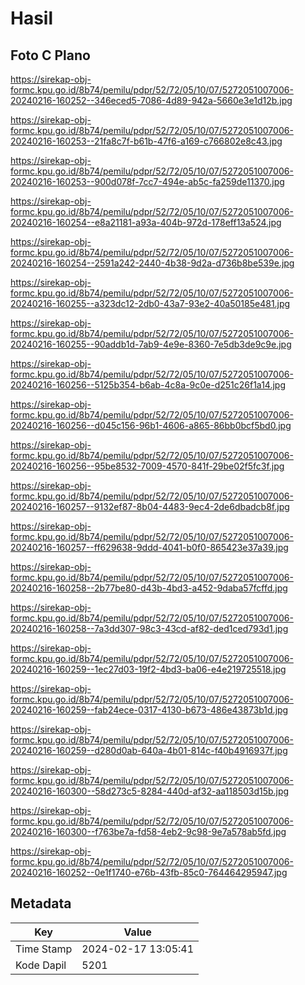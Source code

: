 # Hasil

## Foto C Plano

https://sirekap-obj-formc.kpu.go.id/8b74/pemilu/pdpr/52/72/05/10/07/5272051007006-20240216-160252--346eced5-7086-4d89-942a-5660e3e1d12b.jpg

https://sirekap-obj-formc.kpu.go.id/8b74/pemilu/pdpr/52/72/05/10/07/5272051007006-20240216-160253--21fa8c7f-b61b-47f6-a169-c766802e8c43.jpg

https://sirekap-obj-formc.kpu.go.id/8b74/pemilu/pdpr/52/72/05/10/07/5272051007006-20240216-160253--900d078f-7cc7-494e-ab5c-fa259de11370.jpg

https://sirekap-obj-formc.kpu.go.id/8b74/pemilu/pdpr/52/72/05/10/07/5272051007006-20240216-160254--e8a21181-a93a-404b-972d-178eff13a524.jpg

https://sirekap-obj-formc.kpu.go.id/8b74/pemilu/pdpr/52/72/05/10/07/5272051007006-20240216-160254--2591a242-2440-4b38-9d2a-d736b8be539e.jpg

https://sirekap-obj-formc.kpu.go.id/8b74/pemilu/pdpr/52/72/05/10/07/5272051007006-20240216-160255--a323dc12-2db0-43a7-93e2-40a50185e481.jpg

https://sirekap-obj-formc.kpu.go.id/8b74/pemilu/pdpr/52/72/05/10/07/5272051007006-20240216-160255--90addb1d-7ab9-4e9e-8360-7e5db3de9c9e.jpg

https://sirekap-obj-formc.kpu.go.id/8b74/pemilu/pdpr/52/72/05/10/07/5272051007006-20240216-160256--5125b354-b6ab-4c8a-9c0e-d251c26f1a14.jpg

https://sirekap-obj-formc.kpu.go.id/8b74/pemilu/pdpr/52/72/05/10/07/5272051007006-20240216-160256--d045c156-96b1-4606-a865-86bb0bcf5bd0.jpg

https://sirekap-obj-formc.kpu.go.id/8b74/pemilu/pdpr/52/72/05/10/07/5272051007006-20240216-160256--95be8532-7009-4570-841f-29be02f5fc3f.jpg

https://sirekap-obj-formc.kpu.go.id/8b74/pemilu/pdpr/52/72/05/10/07/5272051007006-20240216-160257--9132ef87-8b04-4483-9ec4-2de6dbadcb8f.jpg

https://sirekap-obj-formc.kpu.go.id/8b74/pemilu/pdpr/52/72/05/10/07/5272051007006-20240216-160257--ff629638-9ddd-4041-b0f0-865423e37a39.jpg

https://sirekap-obj-formc.kpu.go.id/8b74/pemilu/pdpr/52/72/05/10/07/5272051007006-20240216-160258--2b77be80-d43b-4bd3-a452-9daba57fcffd.jpg

https://sirekap-obj-formc.kpu.go.id/8b74/pemilu/pdpr/52/72/05/10/07/5272051007006-20240216-160258--7a3dd307-98c3-43cd-af82-ded1ced793d1.jpg

https://sirekap-obj-formc.kpu.go.id/8b74/pemilu/pdpr/52/72/05/10/07/5272051007006-20240216-160259--1ec27d03-19f2-4bd3-ba06-e4e219725518.jpg

https://sirekap-obj-formc.kpu.go.id/8b74/pemilu/pdpr/52/72/05/10/07/5272051007006-20240216-160259--fab24ece-0317-4130-b673-486e43873b1d.jpg

https://sirekap-obj-formc.kpu.go.id/8b74/pemilu/pdpr/52/72/05/10/07/5272051007006-20240216-160259--d280d0ab-640a-4b01-814c-f40b4916937f.jpg

https://sirekap-obj-formc.kpu.go.id/8b74/pemilu/pdpr/52/72/05/10/07/5272051007006-20240216-160300--58d273c5-8284-440d-af32-aa118503d15b.jpg

https://sirekap-obj-formc.kpu.go.id/8b74/pemilu/pdpr/52/72/05/10/07/5272051007006-20240216-160300--f763be7a-fd58-4eb2-9c98-9e7a578ab5fd.jpg

https://sirekap-obj-formc.kpu.go.id/8b74/pemilu/pdpr/52/72/05/10/07/5272051007006-20240216-160252--0e1f1740-e76b-43fb-85c0-764464295947.jpg


## Metadata

| Key        | Value               |
| ---------- | ------------------- |
| Time Stamp | 2024-02-17 13:05:41 |
| Kode Dapil | 5201                |



